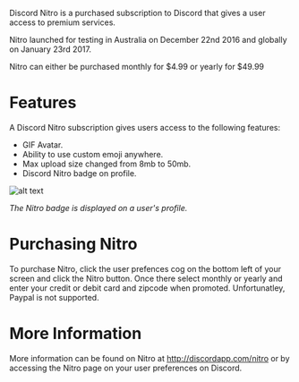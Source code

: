 <!-- TITLE: Nitro -->

Discord Nitro is a purchased subscription to Discord that gives a user access to premium services.

Nitro launched for testing in Australia on December 22nd 2016 and globally on January 23rd 2017.

Nitro can either be purchased monthly for $4.99 or yearly for $49.99

# Features
A Discord Nitro subscription gives users access to the following features:

* GIF Avatar.
* Ability to use custom emoji anywhere.
* Max upload size changed from 8mb to 50mb.
* Discord Nitro badge on profile.

![alt text](http://i.imgur.com/lfcwidp.png?2)

*The Nitro badge is displayed on a user's profile.*
# Purchasing Nitro
To purchase Nitro, click the user prefences cog on the bottom left of your screen and click the Nitro button. Once there select monthly or yearly and enter your credit or debit card and zipcode when promoted. Unfortunatley, Paypal is not supported.

# More Information
More information can be found on Nitro at http://discordapp.com/nitro or by accessing the Nitro page on your user preferences on Discord.